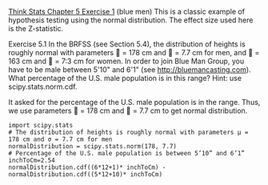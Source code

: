 [Think Stats Chapter 5 Exercise 1](http://greenteapress.com/thinkstats2/html/thinkstats2006.html#toc50) (blue men)
This is a classic example of hypothesis testing using the normal distribution. The effect size used here is the Z-statistic.

Exercise 5.1 In the BRFSS (see Section 5.4), the distribution of heights is
roughly normal with parameters  = 178 cm and  = 7.7 cm for men, and
 = 163 cm and  = 7:3 cm for women.
In order to join Blue Man Group, you have to be male between 5'10" and
6'1" (see http://bluemancasting.com). What percentage of the U.S. male
population is in this range? Hint: use scipy.stats.norm.cdf.

>> 
It asked for the percentage of the U.S. male population is in the range. Thus, we use  parameters  = 178 cm and  = 7.7 cm to get normal distribution. 
```
import scipy.stats
# The distribution of heights is roughly normal with parameters µ = 178 cm and σ = 7.7 cm for men
normalDistribution = scipy.stats.norm(178, 7.7)
# Percentage of the U.S. male population is between 5’10” and 6’1”
inchToCm=2.54
normalDistribution.cdf((6*12+1)* inchToCm) - normalDistribution.cdf((5*12+10)* inchToCm)
```
